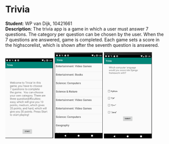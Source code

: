 # Trivia
**Student**: WP van Dijk, 10421661  
**Description**: The trivia app is a game in which a user must answer 7 questions. The category per question can be chosen by the user. 
When the 7 questions are answered, game is completed. Each game sets a score in the highscorelist, which is shown after the seventh 
question is answered.

<img src="https://github.com/MyBunzor/Trivia/blob/master/docs/TriviaStart.png" width="30%" height="30%"/> <img
src="https://github.com/MyBunzor/Trivia/blob/master/docs/TriviaCategories.png" width="30%" height="25%"/> <img 
src="https://github.com/MyBunzor/Trivia/blob/master/docs/TriviaMultipleQuestion.png" width="30%" height="30%"/>

